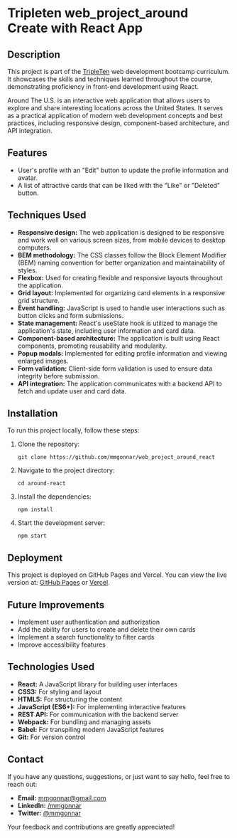 # Tripleten web_project_around Create with React App

## Description

This project is part of the [TripleTen](https://tripleten.com/es-mex/) web development bootcamp curriculum. It showcases the skills and techniques learned throughout the course, demonstrating proficiency in front-end development using React.

Around The U.S. is an interactive web application that allows users to explore and share interesting locations across the United States. It serves as a practical application of modern web development concepts and best practices, including responsive design, component-based architecture, and API integration.

## Features

- User's profile with an "Edit" button to update the profile information and avatar.
- A list of attractive cards that can be liked with the "Like" or "Deleted" button.

## Techniques Used

- **Responsive design:** The web application is designed to be responsive and work well on various screen sizes, from mobile devices to desktop computers.
- **BEM methodology:** The CSS classes follow the Block Element Modifier (BEM) naming convention for better organization and maintainability of styles.
- **Flexbox:** Used for creating flexible and responsive layouts throughout the application.
- **Grid layout:** Implemented for organizing card elements in a responsive grid structure.
- **Event handling:** JavaScript is used to handle user interactions such as button clicks and form submissions.
- **State management:** React's useState hook is utilized to manage the application's state, including user information and card data.
- **Component-based architecture:** The application is built using React components, promoting reusability and modularity.
- **Popup modals:** Implemented for editing profile information and viewing enlarged images.
- **Form validation:** Client-side form validation is used to ensure data integrity before submission.
- **API integration:** The application communicates with a backend API to fetch and update user and card data.

## Installation

To run this project locally, follow these steps:

1. Clone the repository:
   ```
   git clone https://github.com/mmgonnar/web_project_around_react
   ```
2. Navigate to the project directory:
   ```
   cd around-react
   ```
3. Install the dependencies:
   ```
   npm install
   ```
4. Start the development server:
   ```
   npm start
   ```

## Deployment

This project is deployed on GitHub Pages and Vercel. You can view the live version at:
[GitHub Pages](https://mmgonnar.github.io/web_project_around_react/) or [Vercel](https://web-project-around-react-itzpbd5xz-mariela-gonzalezs-projects.vercel.app/).

## Future Improvements

- Implement user authentication and authorization
- Add the ability for users to create and delete their own cards
- Implement a search functionality to filter cards
- Improve accessibility features

## Technologies Used

- **React:** A JavaScript library for building user interfaces
- **CSS3:** For styling and layout
- **HTML5:** For structuring the content
- **JavaScript (ES6+):** For implementing interactive features
- **REST API:** For communication with the backend server
- **Webpack:** For bundling and managing assets
- **Babel:** For transpiling modern JavaScript features
- **Git:** For version control

## Contact

If you have any questions, suggestions, or just want to say hello, feel free to reach out:

- **Email:** [mmgonnar@gmail.com](mailto:mmgonnar@gmail.com)
- **LinkedIn:** [/mmgonnar](https://www.linkedin.com/in/mmgonnar/)
- **Twitter:** [@mmgonnar](https://x.com/mmgonnar)

Your feedback and contributions are greatly appreciated!
